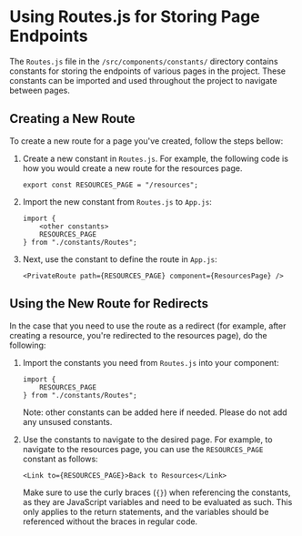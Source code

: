# Using Routes.js for Storing Page Endpoints

The `Routes.js` file in the `/src/components/constants/` directory contains constants for storing the endpoints of various pages in the project. These constants can be imported and used throughout the project to navigate between pages.

## Creating a New Route
To create a new route for a page you've created, follow the steps bellow:

1. Create a new constant in `Routes.js`. For example, the following code is how you would create a new route for the resources page.

    ```
    export const RESOURCES_PAGE = "/resources";
    ```

2. Import the new constant from `Routes.js` to `App.js`:
    ```
    import {
        <other constants>
        RESOURCES_PAGE
    } from "./constants/Routes";
    ```

3. Next, use the constant to define the route in `App.js`:
    ```
    <PrivateRoute path={RESOURCES_PAGE} component={ResourcesPage} />
    ```

## Using the New Route for Redirects
In the case that you need to use the route as a redirect (for example, after creating a resource, you're redirected to the resources page), do the following:
1. Import the constants you need from `Routes.js` into your component:
    ```
    import {
        RESOURCES_PAGE
    } from "./constants/Routes";
    ```
    Note: other constants can be added here if needed. Please do not add any unsused constants.

2. Use the constants to navigate to the desired page. For example, to navigate to the resources page, you can use the `RESOURCES_PAGE` constant as follows:
    ```
    <Link to={RESOURCES_PAGE}>Back to Resources</Link>
    ```
    Make sure to use the curly braces (`{}`) when referencing the constants, as they are JavaScript variables and need to be evaluated as such. This only applies to the return statements, and the variables should be referenced without the braces in regular code. 

    
